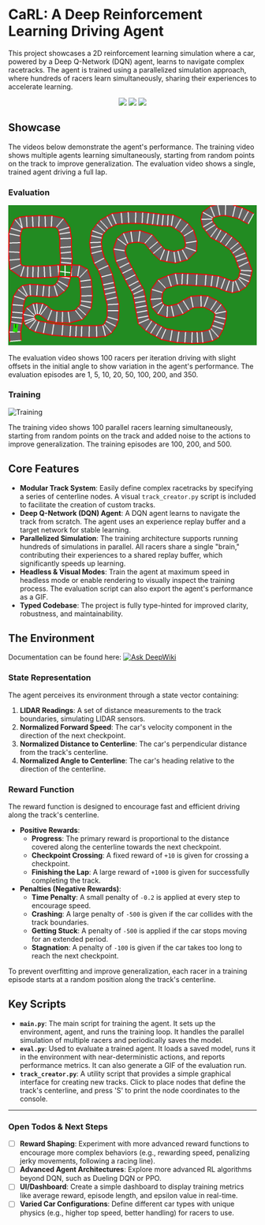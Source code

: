 # CaRL: A Deep Reinforcement Learning Driving Agent

This project showcases a 2D reinforcement learning simulation where a car, powered by a Deep Q-Network (DQN) agent, learns to navigate complex racetracks. The agent is trained using a parallelized simulation approach, where hundreds of racers learn simultaneously, sharing their experiences to accelerate learning.

<p align="center">
  <img src="https://img.shields.io/badge/Python-3.10-blue.svg">
  <img src="https://img.shields.io/badge/Pygame-2.1-orange.svg">
  <img src="https://img.shields.io/badge/PyTorch-1.13-red.svg">
</p>

## Showcase

The videos below demonstrate the agent's performance. The training video shows multiple agents learning simultaneously, starting from random points on the track to improve generalization. The evaluation video shows a single, trained agent driving a full lap.

### Evaluation

![Evaluation](documentation/evaluation.gif)

The evaluation video shows 100 racers per iteration driving with slight offsets in the initial angle to show variation in the agent's performance. The evaluation episodes are 1, 5, 10, 20, 50, 100, 200, and 350.

### Training

![Training](documentation/train_100_200_500.gif)

The training video shows 100 parallel racers learning simultaneously, starting from random points on the track and added noise to the actions to improve generalization. The training episodes are 100, 200, and 500.

## Core Features

- **Modular Track System**: Easily define complex racetracks by specifying a series of centerline nodes. A visual `track_creator.py` script is included to facilitate the creation of custom tracks.
- **Deep Q-Network (DQN) Agent**: A DQN agent learns to navigate the track from scratch. The agent uses an experience replay buffer and a target network for stable learning.
- **Parallelized Simulation**: The training architecture supports running hundreds of simulations in parallel. All racers share a single "brain," contributing their experiences to a shared replay buffer, which significantly speeds up learning.
- **Headless & Visual Modes**: Train the agent at maximum speed in headless mode or enable rendering to visually inspect the training process. The evaluation script can also export the agent's performance as a GIF.
- **Typed Codebase**: The project is fully type-hinted for improved clarity, robustness, and maintainability.

## The Environment

Documentation can be found here: [![Ask DeepWiki](https://deepwiki.com/badge.svg)](https://deepwiki.com/BertilBraun/CaRL)

### State Representation
The agent perceives its environment through a state vector containing:
1.  **LIDAR Readings**: A set of distance measurements to the track boundaries, simulating LIDAR sensors.
2.  **Normalized Forward Speed**: The car's velocity component in the direction of the next checkpoint.
3.  **Normalized Distance to Centerline**: The car's perpendicular distance from the track's centerline.
4.  **Normalized Angle to Centerline**: The car's heading relative to the direction of the centerline.

### Reward Function
The reward function is designed to encourage fast and efficient driving along the track's centerline.
- **Positive Rewards**:
    - **Progress**: The primary reward is proportional to the distance covered along the centerline towards the next checkpoint.
    - **Checkpoint Crossing**: A fixed reward of `+10` is given for crossing a checkpoint.
    - **Finishing the Lap**: A large reward of `+1000` is given for successfully completing the track.
- **Penalties (Negative Rewards)**:
    - **Time Penalty**: A small penalty of `-0.2` is applied at every step to encourage speed.
    - **Crashing**: A large penalty of `-500` is given if the car collides with the track boundaries.
    - **Getting Stuck**: A penalty of `-500` is applied if the car stops moving for an extended period.
    - **Stagnation**: A penalty of `-100` is given if the car takes too long to reach the next checkpoint.

To prevent overfitting and improve generalization, each racer in a training episode starts at a random position along the track's centerline.

## Key Scripts

- **`main.py`**: The main script for training the agent. It sets up the environment, agent, and runs the training loop. It handles the parallel simulation of multiple racers and periodically saves the model.
- **`eval.py`**: Used to evaluate a trained agent. It loads a saved model, runs it in the environment with near-deterministic actions, and reports performance metrics. It can also generate a GIF of the evaluation run.
- **`track_creator.py`**: A utility script that provides a simple graphical interface for creating new tracks. Click to place nodes that define the track's centerline, and press 'S' to print the node coordinates to the console.

---

### Open Todos & Next Steps
- [ ] **Reward Shaping**: Experiment with more advanced reward functions to encourage more complex behaviors (e.g., rewarding speed, penalizing jerky movements, following a racing line).
- [ ] **Advanced Agent Architectures**: Explore more advanced RL algorithms beyond DQN, such as Dueling DQN or PPO.
- [ ] **UI/Dashboard**: Create a simple dashboard to display training metrics like average reward, episode length, and epsilon value in real-time.
- [ ] **Varied Car Configurations**: Define different car types with unique physics (e.g., higher top speed, better handling) for racers to use.

